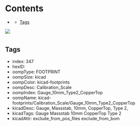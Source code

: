 



Contents
========

* [](#)
	* [Tags](#tags)
  
![][im]
# 

## Tags

- index: 347
- hexID: 
- oompType: FOOTPRINT
- oompSize: kicad
- oompColor: kicad-footprints
- oompDesc: Calibration_Scale
- oompIndex: Gauge_10mm_Type2_CopperTop
- oompName: kicad-footprints/Calibration_Scale/Gauge_10mm_Type2_CopperTop
- kicadDesc: Gauge, Massstab, 10mm, CopperTop, Type 2,
- kicadTags: Gauge Massstab 10mm CopperTop Type 2
- kicadAttr: exclude_from_pos_files exclude_from_bom



[im]: image.png
